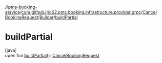 //[pms-booking-service](../../../../index.md)/[com.github.j4c62.pms.booking.infrastructure.provider.grpc](../../index.md)/[CancelBookingRequest](../index.md)/[Builder](index.md)/[buildPartial](build-partial.md)

# buildPartial

[java]\
open fun [buildPartial](build-partial.md)(): [CancelBookingRequest](../index.md)